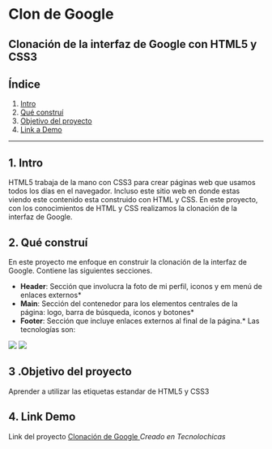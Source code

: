 # Clon de Google
## Clonación de la interfaz de Google con HTML5 y CSS3
## Índice
1. [Intro](#)
2. [Qué construí](#)
3. [Objetivo del proyecto](#)
4. [Link a Demo](#)
****
## 1. Intro
HTML5 trabaja de la mano con CSS3 para crear páginas web que usamos todos los días en el navegador. Incluso este sitio web en donde estas viendo este contenido esta construido con HTML y CSS. En este proyecto, con los conocimientos de HTML y CSS realizamos la clonación de la interfaz de Google.
## 2. Qué construí
En este proyecto me enfoque en construir la clonación de la interfaz de Google. 
Contiene las siguientes secciones.
* **Header**: Sección que involucra la foto de mi perfil, iconos y em menú de enlaces externos*
* **Main**: Sección del contenedor para los elementos centrales de la página: logo, barra de búsqueda, iconos y botones*
* **Footer**: Sección que incluye enlaces externos al final de la página.*
Las tecnologías son:
<img src= "https://img.shields.io/badge/HTML5-E34F26?style=for-the-badge&logo=html5&logoColor=white" />
<img src= "https://img.shields.io/badge/CSS3-1572B6?style=for-the-badge&logo=css3&logoColor=white" />

## 3 .Objetivo del proyecto
Aprender a utilizar las etiquetas estandar de HTML5 y CSS3

## 4. Link Demo
Link del proyecto [Clonación de Google ](#)
*Creado en Tecnolochicas*
